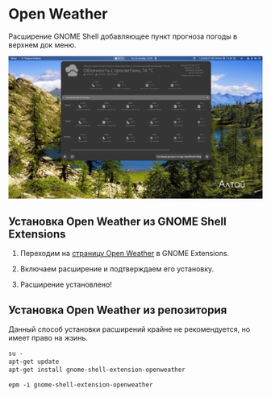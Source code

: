 # Open Weather
Расширение GNOME Shell добавляющее пункт прогноза погоды в верхнем док меню.

![Демонстрация интерфейса open weather](./public/openweather/openweather.png)

## Установка Open Weather из GNOME Shell Extensions <Badge type="info" text="GNOME Shell Extensions" />

1. Переходим на [страницу Open Weather](https://extensions.gnome.org/extension/750/openweather/) в GNOME Extensions.

2. Включаем расширение и подтверждаем его установку.

3. Расширение установлено!

## Установка Open Weather из репозитория <Badge type="warning" text="sisyphus" />

Данный способ установки расширений крайне не рекомендуется, но имеет право на жзинь.

```bash[apt-get]
su -
apt-get update
apt-get install gnome-shell-extension-openweather
```
```bash[epm]
epm -i gnome-shell-extension-openweather
```